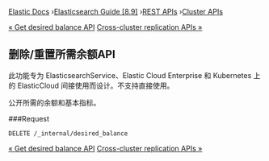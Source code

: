 

[Elastic Docs](/guide/) ›[Elasticsearch Guide [8.9]](index.md) ›[REST
APIs](rest-apis.md) ›[Cluster APIs](cluster.md)

[« Get desired balance API](get-desired-balance.md) [Cross-cluster
replication APIs »](ccr-apis.md)

## 删除/重置所需余额API

此功能专为 ElasticsearchService、Elastic Cloud Enterprise 和 Kubernetes 上的 ElasticCloud 间接使用而设计。不支持直接使用。

公开所需的余额和基本指标。

###Request

    
    
    DELETE /_internal/desired_balance

[« Get desired balance API](get-desired-balance.md) [Cross-cluster
replication APIs »](ccr-apis.md)
